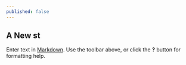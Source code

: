 ```yaml
---
published: false
---
```

## A New st

Enter text in [Markdown](http://daringfireball.net/projects/markdown/). Use the toolbar above, or click the **?** button for formatting help.

